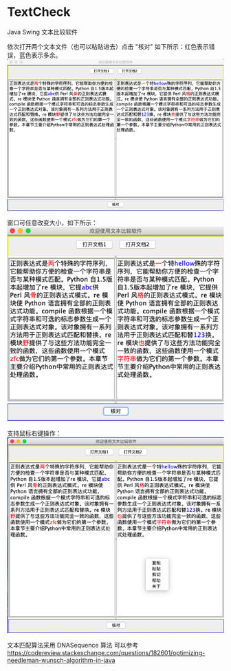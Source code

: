 # TextCheck
Java Swing 文本比较软件

依次打开两个文本文件（也可以粘贴进去）点击 "核对" 如下所示：红色表示错误，蓝色表示多余。
![image](https://github.com/Wo-com/TextCheck/blob/master/image/one.png)

窗口可任意改变大小，如下所示：
![image](https://github.com/Wo-com/TextCheck/blob/master/image/two.png)

支持鼠标右键操作：
![image](https://github.com/Wo-com/TextCheck/blob/master/image/four.png)

文本匹配算法采用 DNASequence 算法
可以参考 https://codereview.stackexchange.com/questions/182601/optimizing-needleman-wunsch-algorithm-in-java
